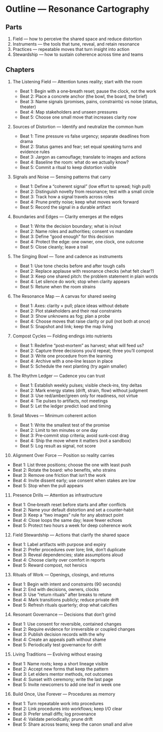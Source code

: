 # Outline — Resonance Cartography

## Parts
1) Field — how to perceive the shared space and reduce distortion
2) Instruments — the tools that tune, reveal, and retain resonance
3) Practices — repeatable moves that turn insight into action
4) Stewardship — how to sustain coherence across time and teams

## Chapters
1. The Listening Field — Attention tunes reality; start with the room
   - Beat 1: Begin with a one‑breath reset; pause the clock, not the work
   - Beat 2: Place a concrete anchor (the bowl, the board, the brief)
   - Beat 3: Name signals (promises, pains, constraints) vs noise (status, theater)
   - Beat 4: Map stakeholders and unseen pressures
   - Beat 5: Choose one small move that increases clarity now

2. Sources of Distortion — Identify and neutralize the common hum
   - Beat 1: Time pressure vs false urgency; separate deadlines from drama
   - Beat 2: Status games and fear; set equal speaking turns and evidence rules
   - Beat 3: Jargon as camouflage; translate to images and actions
   - Beat 4: Baseline the room: what do we actually know?
   - Beat 5: Commit a ritual to keep distortion visible

3. Signals and Noise — Sensing patterns that carry
   - Beat 1: Define a “coherent signal” (low effort to spread; high pull)
   - Beat 2: Distinguish novelty from resonance; test with a small circle
   - Beat 3: Track how a signal travels across roles
   - Beat 4: Prune pretty noise; keep what moves work forward
   - Beat 5: Record the signal in a durable artifact

4. Boundaries and Edges — Clarity emerges at the edges
   - Beat 1: Write the decision boundary; what is in/out
   - Beat 2: Name roles and authorities; consent vs mandate
   - Beat 3: Define “good enough” for this decision
   - Beat 4: Protect the edge: one owner, one clock, one outcome
   - Beat 5: Close cleanly; leave a trail

5. The Singing Bowl — Tone and cadence as instruments
   - Beat 1: Use tone checks before and after tough calls
   - Beat 2: Replace applause with resonance checks (what felt clear?)
   - Beat 3: Keep one shared pitch: the problem statement in plain words
   - Beat 4: Let silence do work; stop when clarity appears
   - Beat 5: Retune when the room strains

6. The Resonance Map — A canvas for shared seeing
   - Beat 1: Axes: clarity × pull; place ideas without debate
   - Beat 2: Plot stakeholders and their real constraints
   - Beat 3: Show unknowns as fog; plan a probe
   - Beat 4: Choose moves that raise clarity or pull (not both at once)
   - Beat 5: Snapshot and link; keep the map living

7. Compost Cycles — Folding endings into nutrients
   - Beat 1: Redefine “post‑mortem” as harvest; what will feed us?
   - Beat 2: Capture three decisions you’d repeat; three you’ll compost
   - Beat 3: Write one procedure from the learning
   - Beat 4: Archive with a one‑line lesson in place
   - Beat 5: Schedule the next planting (try again smaller)

8. The Rhythm Ledger — Cadence you can trust
   - Beat 1: Establish weekly pulses; visible check‑ins, tiny deltas
   - Beat 2: Mark energy states (drift, strain, flow) without judgment
   - Beat 3: Use red/amber/green only for readiness, not virtue
   - Beat 4: Tie pulses to artifacts, not meetings
   - Beat 5: Let the ledger predict load and timing

9. Small Moves — Minimum coherent action
   - Beat 1: Write the smallest test of the promise
   - Beat 2: Limit to ten minutes or one day
   - Beat 3: Pre‑commit stop criteria; avoid sunk‑cost drag
   - Beat 4: Ship the move where it matters (not a sandbox)
   - Beat 5: Log result as signal, not score

10. Alignment Over Force — Position so reality carries
   - Beat 1: List three positions; choose the one with least push
   - Beat 2: Rotate the board: who benefits, who strains
   - Beat 3: Remove one friction that isn’t the work
   - Beat 4: Invite dissent early; use consent when stakes are low
   - Beat 5: Stop when the pull appears

11. Presence Drills — Attention as infrastructure
   - Beat 1: One‑breath reset before starts and after conflicts
   - Beat 2: Name your default distortion and set a counter‑habit
   - Beat 3: Keep a “two images” rule for any abstract point
   - Beat 4: Close loops the same day; leave fewer echoes
   - Beat 5: Protect two hours a week for deep coherence work

12. Field Stewardship — Actions that clarify the shared space
   - Beat 1: Label artifacts with purpose and expiry
   - Beat 2: Prefer procedures over lore; link, don’t duplicate
   - Beat 3: Reveal dependencies; state assumptions aloud
   - Beat 4: Choose clarity over comfort in reports
   - Beat 5: Reward compost, not heroics

13. Rituals of Work — Openings, closings, and returns
   - Beat 1: Begin with intent and constraints (90 seconds)
   - Beat 2: End with decisions, owners, clocks
   - Beat 3: Use “return rituals” after breaks to retune
   - Beat 4: Mark transitions publicly; reduce private drift
   - Beat 5: Refresh rituals quarterly; drop what calcifies

14. Resonant Governance — Decisions that don’t grind
   - Beat 1: Use consent for reversible, contained changes
   - Beat 2: Require evidence for irreversible or coupled changes
   - Beat 3: Publish decision records with the why
   - Beat 4: Create an appeals path without shame
   - Beat 5: Periodically test governance for drift

15. Living Traditions — Evolving without erasing
   - Beat 1: Name roots; keep a short lineage visible
   - Beat 2: Accept new forms that keep the pattern
   - Beat 3: Let elders mentor methods, not outcomes
   - Beat 4: Sunset with ceremony; write the last page
   - Beat 5: Invite newcomers to add one leaf in week one

16. Build Once, Use Forever — Procedures as memory
   - Beat 1: Turn repeatable work into procedures
   - Beat 2: Link procedures into workflows; keep I/O clear
   - Beat 3: Prefer small diffs; log provenance
   - Beat 4: Validate periodically; prune drift
   - Beat 5: Share across teams; keep the canon small and alive

